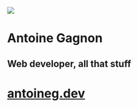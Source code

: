 ![](./overview_cut.jpg)

# Antoine Gagnon
## Web developer, all that stuff

# [antoineg.dev](https://antoineg.dev/#/)
